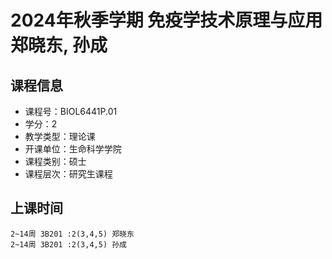 # 2024年秋季学期 免疫学技术原理与应用 郑晓东, 孙成






## 课程信息

- 课程号：BIOL6441P.01
- 学分：2
- 教学类型：理论课
- 开课单位：生命科学学院
- 课程类别：硕士
- 课程层次：研究生课程

## 上课时间

```
2~14周 3B201 :2(3,4,5) 郑晓东
2~14周 3B201 :2(3,4,5) 孙成
```

